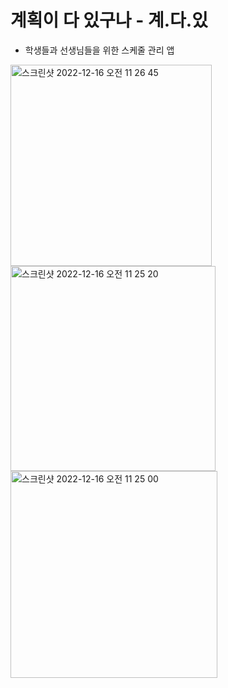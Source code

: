 # 계획이 다 있구나 - 계.다.있
- 학생들과 선생님들을 위한 스케줄 관리 앱
<img width="322" alt="스크린샷 2022-12-16 오전 11 26 45" src="https://user-images.githubusercontent.com/91131509/208007825-a4540244-9ad8-4b4c-8461-2236285ec0c3.png">
<img width="328" alt="스크린샷 2022-12-16 오전 11 25 20" src="https://user-images.githubusercontent.com/91131509/208007673-8b0f0636-6d4c-45c9-ac69-fb489420b8ec.png">
<img width="331" alt="스크린샷 2022-12-16 오전 11 25 00" src="https://user-images.githubusercontent.com/91131509/208007668-01f77f4a-81c5-4033-9086-49b575ac7e12.png">
